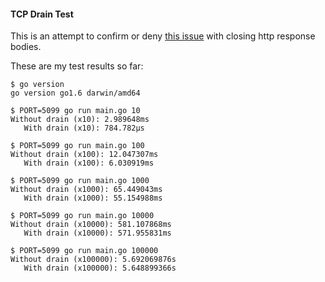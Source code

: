 #### TCP Drain Test

This is an attempt to confirm or deny [this issue](https://github.com/google/go-github/pull/317) with closing http response bodies.

These are my test results so far:

```
$ go version
go version go1.6 darwin/amd64

$ PORT=5099 go run main.go 10
Without drain (x10): 2.989648ms
   With drain (x10): 784.782µs

$ PORT=5099 go run main.go 100
Without drain (x100): 12.047307ms
   With drain (x100): 6.030919ms

$ PORT=5099 go run main.go 1000
Without drain (x1000): 65.449043ms
   With drain (x1000): 55.154988ms

$ PORT=5099 go run main.go 10000
Without drain (x10000): 581.107868ms
   With drain (x10000): 571.955831ms

$ PORT=5099 go run main.go 100000
Without drain (x100000): 5.692069876s
   With drain (x100000): 5.648899366s
```